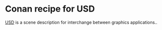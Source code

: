 # Conan recipe for USD

[USD](https://github.com/PixarAnimationStudios/USD) is a scene description for interchange between graphics applications.. 
